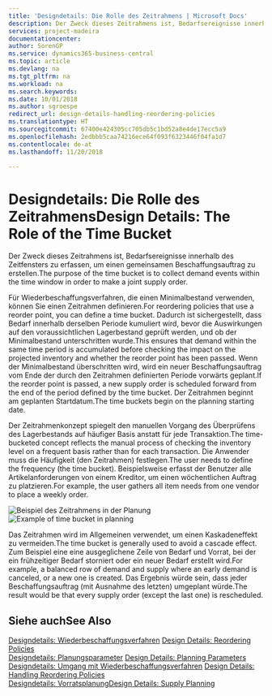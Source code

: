 ```yaml
---
title: 'Designdetails: Die Rolle des Zeitrahmens | Microsoft Docs'
description: Der Zweck dieses Zeitrahmens ist, Bedarfsereignisse innerhalb des Zeitfensters zu erfassen, um einen gemeinsamen Beschaffungsauftrag zu erstellen.
services: project-madeira
documentationcenter: 
author: SorenGP
ms.service: dynamics365-business-central
ms.topic: article
ms.devlang: na
ms.tgt_pltfrm: na
ms.workload: na
ms.search.keywords: 
ms.date: 10/01/2018
ms.author: sgroespe
redirect_url: design-details-handling-reordering-policies
ms.translationtype: HT
ms.sourcegitcommit: 67400e424305cc705db5c1bd52a8e4de17ecc5a9
ms.openlocfilehash: 2edbbb5caa74216ece64f093f6323446f04fa1d7
ms.contentlocale: de-at
ms.lasthandoff: 11/20/2018

---
```

# <a name="design-details-the-role-of-the-time-bucket"></a><span data-ttu-id="aa6bf-103">Designdetails: Die Rolle des Zeitrahmens</span><span class="sxs-lookup"><span data-stu-id="aa6bf-103">Design Details: The Role of the Time Bucket</span></span>
<span data-ttu-id="aa6bf-104">Der Zweck dieses Zeitrahmens ist, Bedarfsereignisse innerhalb des Zeitfensters zu erfassen, um einen gemeinsamen Beschaffungsauftrag zu erstellen.</span><span class="sxs-lookup"><span data-stu-id="aa6bf-104">The purpose of the time bucket is to collect demand events within the time window in order to make a joint supply order.</span></span>  

 <span data-ttu-id="aa6bf-105">Für Wiederbeschaffungsverfahren, die einen Minimalbestand verwenden, können Sie einen Zeitrahmen definieren.</span><span class="sxs-lookup"><span data-stu-id="aa6bf-105">For reordering policies that use a reorder point, you can define a time bucket.</span></span> <span data-ttu-id="aa6bf-106">Dadurch ist sichergestellt, dass Bedarf innerhalb derselben Periode kumuliert wird, bevor die Auswirkungen auf den voraussichtlichen Lagerbestand geprüft werden, und ob der Minimalbestand unterschritten wurde.</span><span class="sxs-lookup"><span data-stu-id="aa6bf-106">This ensures that demand within the same time period is accumulated before checking the impact on the projected inventory and whether the reorder point has been passed.</span></span> <span data-ttu-id="aa6bf-107">Wenn der Minimalbestand überschritten wird, wird ein neuer Beschaffungsauftrag vom Ende der durch den Zeitrahmen definierten Periode vorwärts geplant.</span><span class="sxs-lookup"><span data-stu-id="aa6bf-107">If the reorder point is passed, a new supply order is scheduled forward from the end of the period defined by the time bucket.</span></span> <span data-ttu-id="aa6bf-108">Der Zeitrahmen beginnt am geplanten Startdatum.</span><span class="sxs-lookup"><span data-stu-id="aa6bf-108">The time buckets begin on the planning starting date.</span></span>  

 <span data-ttu-id="aa6bf-109">Der Zeitrahmenkonzept spiegelt den manuellen Vorgang des Überprüfens des Lagerbestands auf häufiger Basis anstatt für jede Transaktion.</span><span class="sxs-lookup"><span data-stu-id="aa6bf-109">The time-bucketed concept reflects the manual process of checking the inventory level on a frequent basis rather than for each transaction.</span></span> <span data-ttu-id="aa6bf-110">Die Anwender muss die Häufigkeit (den Zeitrahmen) festlegen.</span><span class="sxs-lookup"><span data-stu-id="aa6bf-110">The user needs to define the frequency (the time bucket).</span></span> <span data-ttu-id="aa6bf-111">Beispielsweise erfasst der Benutzer alle Artikelanforderungen von einem Kreditor, um einen wöchentlichen Auftrag zu platzieren.</span><span class="sxs-lookup"><span data-stu-id="aa6bf-111">For example, the user gathers all item needs from one vendor to place a weekly order.</span></span>  

 <span data-ttu-id="aa6bf-112">![Beispiel des Zeitrahmens in der Planung](media/nav_app_supply_planning_2_reorder_cycle.png "Beispiel des Zeitrahmens in der Planung")</span><span class="sxs-lookup"><span data-stu-id="aa6bf-112">![Example of time bucket in planning](media/nav_app_supply_planning_2_reorder_cycle.png "Example of time bucket in planning")</span></span>  

 <span data-ttu-id="aa6bf-113">Das Zeitrahmen wird im Allgemeinen verwendet, um einen Kaskadeneffekt zu vermeiden.</span><span class="sxs-lookup"><span data-stu-id="aa6bf-113">The time bucket is generally used to avoid a cascade effect.</span></span> <span data-ttu-id="aa6bf-114">Zum Beispiel eine eine ausgeglichene Zeile von Bedarf und Vorrat, bei der ein frühzeitiger Bedarf storniert oder ein neuer Bedarf erstellt wird.</span><span class="sxs-lookup"><span data-stu-id="aa6bf-114">For example, a balanced row of demand and supply where an early demand is canceled, or a new one is created.</span></span> <span data-ttu-id="aa6bf-115">Das Ergebnis würde sein, dass jeder Beschaffungsauftrag (mit Ausnahme des letzten) umgeplant würde.</span><span class="sxs-lookup"><span data-stu-id="aa6bf-115">The result would be that every supply order (except the last one) is rescheduled.</span></span>  

## <a name="see-also"></a><span data-ttu-id="aa6bf-116">Siehe auch</span><span class="sxs-lookup"><span data-stu-id="aa6bf-116">See Also</span></span>  
 <span data-ttu-id="aa6bf-117">[Designdetails: Wiederbeschaffungsverfahren](design-details-reordering-policies.md) </span><span class="sxs-lookup"><span data-stu-id="aa6bf-117">[Design Details: Reordering Policies](design-details-reordering-policies.md) </span></span>  
 <span data-ttu-id="aa6bf-118">[Designdetails: Planungsparameter](design-details-planning-parameters.md) </span><span class="sxs-lookup"><span data-stu-id="aa6bf-118">[Design Details: Planning Parameters](design-details-planning-parameters.md) </span></span>  
 <span data-ttu-id="aa6bf-119">[Designdetails: Umgang mit Wiederbeschaffungsverfahren](design-details-handling-reordering-policies.md) </span><span class="sxs-lookup"><span data-stu-id="aa6bf-119">[Design Details: Handling Reordering Policies](design-details-handling-reordering-policies.md) </span></span>  
 [<span data-ttu-id="aa6bf-120">Designdetails: Vorratsplanung</span><span class="sxs-lookup"><span data-stu-id="aa6bf-120">Design Details: Supply Planning</span></span>](design-details-supply-planning.md)

